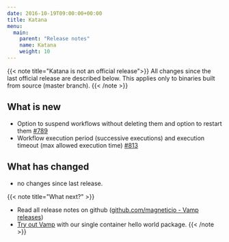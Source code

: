 ```yaml
---
date: 2016-10-19T09:00:00+00:00
title: Katana
menu:
  main:
    parent: "Release notes"
    name: Katana
    weight: 10
---
```


{{< note title="Katana is not an official release">}}
All changes since the last official release are described below. This applies only to binaries built from source (master branch). 
{{< /note >}}

## What is new
* Option to suspend workflows without deleting them and option to restart them [#789](https://github.com/magneticio/vamp/issues/789)
* Workflow execution period (successive executions) and execution timeout (max allowed execution time) [#813](https://github.com/magneticio/vamp/issues/813)

## What has changed
* no changes since last release.

{{< note title="What next?" >}}
* Read all release notes on github ([github.com/magneticio - Vamp releases](https://github.com/magneticio/vamp/releases))
* [Try out Vamp](/documentation/installation/hello-world) with our single container hello world package.
{{< /note >}}
